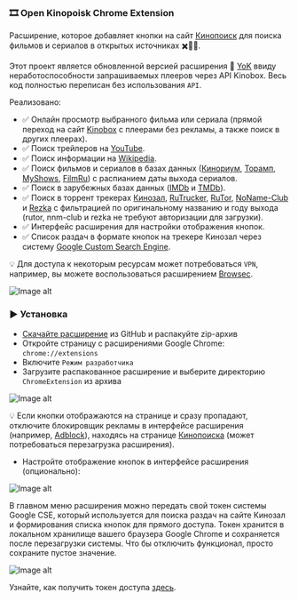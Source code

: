 ### 🎞️ Open Kinopoisk Chrome Extension

Расширение, которое добавляет кнопки на сайт [Кинопоиск](http://kinopoisk.ru) для поиска фильмов и сериалов в открытых источниках ✖️🏴‍☠️.

Этот проект является обновленной версией расширения 🍿 [YoK](https://github.com/mrzlab630/chrome-extension-YoK) ввиду неработоспособности запрашиваемых плееров через API Kinobox. Весь код полностью переписан без использования `API`.

Реализовано:

- ✅ Онлайн просмотр выбранного фильма или сериала (прямой переход на сайт [Kinobox](https://kinomix.web.app) с плеерами без рекламы, а также поиск в других плеерах).
- ✅ Поиск трейлеров на [YouTube](https://youtube.com).
- ✅ Поиск информации на [Wikipedia](https://ru.wikipedia.org).
- ✅ Поиск фильмов и сериалов в базах данных ([Кинориум](https://ru.kinorium.com), [Торамп](https://www.toramp.com), [MyShows](https://myshows.me), [FilmRu](https://www.film.ru)) с распианием даты выхода сериалов.
- ✅ Поиск в зарубежных базах данных ([IMDb](https://imdb.com) и [TMDb](https://themoviedb.org)).
- ✅ Поиск в торрент трекерах [Кинозал](https://kinozal.tv), [RuTrucker](https://rutracker.org), [RuTor](https://rutor.info), [NoName-Club](https://nnmclub.to) и [Rezka](https://rezka.cc) с фильтрацией по оригинальному названию и году выхода (rutor, nnm-club и rezka не требуют авторизации для загрузки).
- ✅ Интерфейс расширения для настройки отображения кнопок.
- ✅ Список раздач в формате кнопок на трекере Кинозал через систему [Google Custom Search Engine](https://programmablesearchengine.google.com/about).

💡 Для доступа к некоторым ресурсам может потребоваться `VPN`, например, вы можете воспользоваться расширением [Browsec](https://browsec.com).

![Image alt](https://github.com/Lifailon/OpenKinopoisk/blob/rsa/image/kinopoisk-buttons.jpg)

### ▶️ Установка

- [Скачайте расширение](https://github.com/Lifailon/OpenKinopoisk/archive/refs/heads/rsa.zip) из GitHub и распакуйте zip-архив
- Откройте страницу с расширениями Google Chrome: `chrome://extensions`
- Включите `Режим разработчика`
- Загрузите распакованное расширение и выберите директорию `ChromeExtension` из архива

![Image alt](https://github.com/Lifailon/OpenKinopoisk/blob/rsa/image/add-extension.jpg)

💡 Если кнопки отображаются на странице и сразу пропадают, отключите блокировщик рекламы в интерфейсе расширения (например, [Adblock](https://adblockplus.org)), находясь на странице [Кинопоиска](www.kinopoisk.ru) (может потребоваться перезагрузка расширения).

- Настройте отображение кнопок в интерфейсе расширения (опционально):

![Image alt](https://github.com/Lifailon/OpenKinopoisk/blob/rsa/image/popup-settings.jpg)

В главном меню расширения можно передать свой токен системы Google CSE, который используется для поиска раздач на сайте Кинозал и формирования списка кнопок для прямого доступа. Токен хранится в локальном хранилище вашего браузера Google Chrome и сохраняется после перезагрузки системы. Что бы отключить функционал, просто сохраните пустое значение.

![Image alt](https://github.com/Lifailon/OpenKinopoisk/blob/rsa/image/google-cse-api.jpg)

Узнайте, как получить токен доступа [здесь](https://developers.google.com/custom-search/v1/overview?hl=ru).
